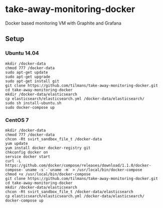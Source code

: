 # take-away-monitoring-docker
Docker based monitoring VM with Graphite and Grafana

## Setup
### Ubuntu 14.04

	mkdir /docker-data
	chmod 777 /docker-data
	sudo apt-get update
	sudo apt-get upgrade
	sudo apt-get install git
	git clone https://github.com/tilmans/take-away-monitoring-docker.git
	cd take-away-monitoring-docker
	mkdir /docker-data/elasticsearch
	cp elasticsearch/elasticsearch.yml /docker-data/elasticsearch/
	sudo sh install-ubuntu.sh
	sudo docker-compose up

### CentOS 7

	mkdir /docker-data
	chmod 777 /docker-data
	chcon -Rt svirt_sandbox_file_t /docker-data
	yum update
	yum install docker docker-registry git
	chkconfig docker on
	service docker start
	curl -L https://github.com/docker/compose/releases/download/1.1.0/docker-compose-`uname -s`-`uname -m` > /usr/local/bin/docker-compose
	chmod +x /usr/local/bin/docker-compose
	git clone https://github.com/tilmans/take-away-monitoring-docker.git
	cd take-away-monitoring-docker
	mkdir /docker-data/elasticsearch
	chcon -Rt svirt_sandbox_file_t /docker-data/elasticsearch
	cp elasticsearch/elasticsearch.yml /docker-data/elasticsearch/
	docker-compose up

